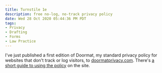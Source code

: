 ```yaml
---
title: Turnstile 1e
description: free no-log, no-track privacy policy
date: Wed 28 Oct 2020 05:44:36 PM PDT
tags:
- Privacy
- Drafting
- Forms
- Law Practice
---
```


I've just published a first edition of Doormat, my standard privacy policy for websites that don't track or log visitors, to [doormatprivacy.com](https://doormatprivacy.com).  There's [a short guide to using the policy](https://turnstiletos.com/use) on the site.
